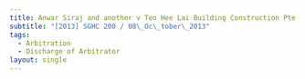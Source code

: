 ```yaml
---
title: Anwar Siraj and another v Teo Hee Lai Building Construction Pte Ltd
subtitle: "[2013] SGHC 200 / 08\_Oc\_tober\_2013"
tags:
  - Arbitration
  - Discharge of Arbitrator
layout: single
---
```



